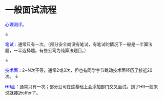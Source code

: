 # 一般面试流程
<font color=blue>心理测评。</font>

$\downarrow$

<font color=blue>笔试：</font>通常只有一次。（部分安全岗没有笔试，有笔试的情况下一般是一半算法题，一半选择题。有些公司为纯算法题目。）

$\downarrow$

<font color=blue>技术面：</font>2~N次不等，通常2或3次，但也有同学字节跳动技术面经历了接近20次。
$\downarrow$

<font color=blue>HR面：</font>通常只有一次；部分公司在这基础上会添加部门交叉面试。到了HR一般来说就接近offer了。


